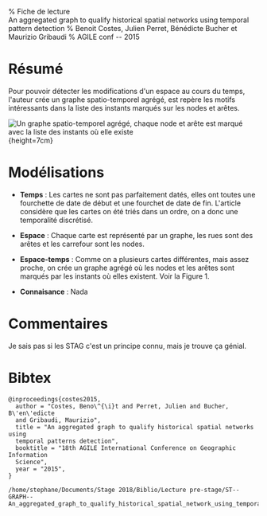 % Fiche de lecture  
An aggregated graph to qualify historical spatial networks using temporal pattern detection
% Benoit Costes, Julien Perret, Bénédicte Bucher et Maurizio Gribaudi
% AGILE conf -- 2015

# Résumé

Pour pouvoir détecter les modifications d'un espace au cours du temps, l'auteur
crée un graphe spatio-temporel agrégé, est repère les motifs intéressants dans
la liste des instants marqués sur les nodes et arêtes.

![Un graphe spatio-temporel agrégé, chaque node et arête est marqué avec la
liste des instants où elle existe](costes2015.png){height=7cm}

# Modélisations

* **Temps** : Les cartes ne sont pas parfaitement datés, elles ont toutes une
  fourchette de date de début et une fourchet de date de fin. L'article
  considère que les cartes on été triés dans un ordre, on a donc une
  temporalité discrétisé.

* **Espace** : Chaque carte est représenté par un graphe, les rues sont des
  arêtes et les carrefour sont les nodes.

* **Espace-temps** : Comme on a plusieurs cartes différentes, mais assez
  proche, on crée un graphe agrégé où les nodes et les arêtes sont marqués par
  les instants où elles existent. Voir la Figure 1.

* **Connaisance** : Nada

# Commentaires

Je sais pas si les STAG c'est un principe connu, mais je trouve ça génial.

# Bibtex
```
@inproceedings{costes2015,
  author = "Costes, Beno\^{\i}t and Perret, Julien and Bucher, B\'en\'edicte
  and Gribaudi, Maurizio",
  title = "An aggregated graph to qualify historical spatial networks using
  temporal patterns detection",
  booktitle = "18th AGILE International Conference on Geographic Information
  Science",
  year = "2015",
}
```
```
/home/stephane/Documents/Stage 2018/Biblio/Lecture pre-stage/ST--GRAPH--An_aggregated_graph_to_qualify_historical_spatial_network_using_temporal_patterns_detection_COSTES_2015.pdf
```
